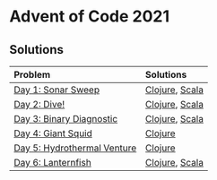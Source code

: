 # Advent of Code 2021

## Solutions 

| Problem      | Solutions | 
| :---        |    :----   | 
| [Day 1: Sonar Sweep](https://adventofcode.com/2021/day/1)      | [Clojure](clojure/aoc/src/aoc/day01.clj), [Scala](scala/aoc/src/main/scala/adventofcode/Day1/Day1.scala)       | 
| [Day 2: Dive!](https://adventofcode.com/2021/day/2)  | [Clojure](clojure/aoc/src/aoc/day02.clj), [Scala](scala/aoc/src/main/scala/adventofcode/Day2/Day2.scala)    | 
| [Day 3: Binary Diagnostic](https://adventofcode.com/2021/day/3) | [Clojure](clojure/aoc/src/aoc/day03.clj), [Scala](scala/aoc/src/main/scala/adventofcode/Day3/Day3.scala) | 
| [Day 4: Giant Squid](https://adventofcode.com/2021/day/4) | [Clojure](clojure/aoc/src/aoc/day04.clj) | 
| [Day 5: Hydrothermal Venture](https://adventofcode.com/2021/day/5) | [Clojure](clojure/aoc/src/aoc/day05.clj) | 
| [Day 6: Lanternfish](https://adventofcode.com/2021/day/6) | [Clojure](clojure/aoc/src/aoc/day06.clj), [Scala](scala/aoc/src/main/scala/adventofcode/Day6/Day6.scala) | 